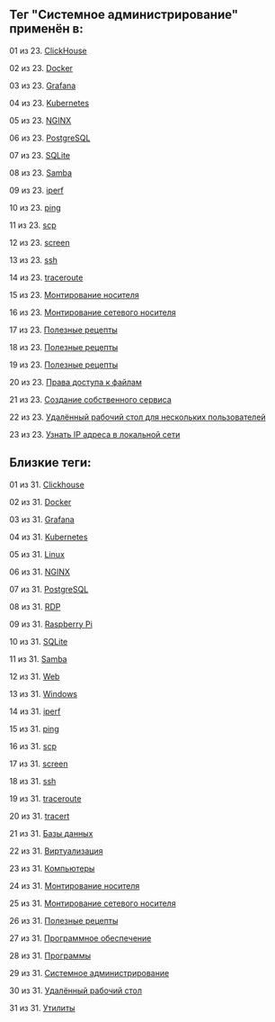 ## Тег "Системное администрирование" применён в:

01 из 23. [ClickHouse](../Компьютеры%20и%20софт/Программы/Clickhouse.md)

02 из 23. [Docker](../Компьютеры%20и%20софт/Программы/Docker.md)

03 из 23. [Grafana](../Компьютеры%20и%20софт/Программы/Grafana.md)

04 из 23. [Kubernetes](../Компьютеры%20и%20софт/Программы/Kubernetes.md)

05 из 23. [NGINX](../Компьютеры%20и%20софт/Программы/Nginx.md)

06 из 23. [PostgreSQL](../Компьютеры%20и%20софт/Программы/PostgreSQL.md)

07 из 23. [SQLite](../Компьютеры%20и%20софт/Программы/SQLite.md)

08 из 23. [Samba](../Компьютеры%20и%20софт/Linux/Samba.md)

09 из 23. [iperf](../Компьютеры%20и%20софт/Утилиты/Iperf.md)

10 из 23. [ping](../Компьютеры%20и%20софт/Утилиты/Ping.md)

11 из 23. [scp](../Компьютеры%20и%20софт/Утилиты/SCP.md)

12 из 23. [screen](../Компьютеры%20и%20софт/Утилиты/Screen.md)

13 из 23. [ssh](../Компьютеры%20и%20софт/Утилиты/SSH.md)

14 из 23. [traceroute](../Компьютеры%20и%20софт/Утилиты/Traceroute.md)

15 из 23. [Монтирование носителя](../Компьютеры%20и%20софт/Linux/Монтирование%20носителя.md)

16 из 23. [Монтирование сетевого носителя](../Компьютеры%20и%20софт/Linux/Монтирование%20сетевого%20носителя.md)

17 из 23. [Полезные рецепты](../Компьютеры%20и%20софт/Linux/Полезные%20рецепты%20Linux.md)

18 из 23. [Полезные рецепты](../Компьютеры%20и%20софт/Raspberry%20Pi/Полезные%20рецепты%20Raspberry%20Pi.md)

19 из 23. [Полезные рецепты](../Компьютеры%20и%20софт/Windows/Полезные%20рецепты%20Windows.md)

20 из 23. [Права доступа к файлам](../Компьютеры%20и%20софт/Linux/Права%20доступа%20к%20файлам.md)

21 из 23. [Создание собственного сервиса](../Компьютеры%20и%20софт/Linux/Создание%20собственного%20сервиса.md)

22 из 23. [Удалённый рабочий стол для нескольких пользователей](../Компьютеры%20и%20софт/Windows/Удалённый%20рабочий%20стол%20для%20нескольких%20пользователей.md)

23 из 23. [Узнать IP адреса в локальной сети](../Компьютеры%20и%20софт/Linux/Узнать%20IP%20адреса%20в%20локальной%20сети.md)

## Близкие теги:

01 из 31. [Clickhouse](./Clickhouse.md)

02 из 31. [Docker](./Docker.md)

03 из 31. [Grafana](./Grafana.md)

04 из 31. [Kubernetes](./Kubernetes.md)

05 из 31. [Linux](./Linux.md)

06 из 31. [NGINX](./NGINX.md)

07 из 31. [PostgreSQL](./PostgreSQL.md)

08 из 31. [RDP](./RDP.md)

09 из 31. [Raspberry Pi](./Raspberry%20Pi.md)

10 из 31. [SQLite](./SQLite.md)

11 из 31. [Samba](./Samba.md)

12 из 31. [Web](./Web.md)

13 из 31. [Windows](./Windows.md)

14 из 31. [iperf](./iperf.md)

15 из 31. [ping](./ping.md)

16 из 31. [scp](./scp.md)

17 из 31. [screen](./screen.md)

18 из 31. [ssh](./ssh.md)

19 из 31. [traceroute](./traceroute.md)

20 из 31. [tracert](./tracert.md)

21 из 31. [Базы данных](./Базы%20данных.md)

22 из 31. [Виртуализация](./Виртуализация.md)

23 из 31. [Компьютеры](./Компьютеры.md)

24 из 31. [Монтирование носителя](./Монтирование%20носителя.md)

25 из 31. [Монтирование сетевого носителя](./Монтирование%20сетевого%20носителя.md)

26 из 31. [Полезные рецепты](./Полезные%20рецепты.md)

27 из 31. [Программное обеспечение](./Программное%20обеспечение.md)

28 из 31. [Программы](./Программы.md)

29 из 31. [Системное администрирование](./Системное%20администрирование.md)

30 из 31. [Удалённый рабочий стол](./Удалённый%20рабочий%20стол.md)

31 из 31. [Утилиты](./Утилиты.md)

